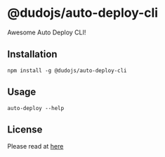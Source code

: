 # @dudojs/auto-deploy-cli
Awesome Auto Deploy CLI!

## Installation
```shell
npm install -g @dudojs/auto-deploy-cli
```

## Usage
```shell
auto-deploy --help
```

## License
Please read at [here](./LICENSE.md)
